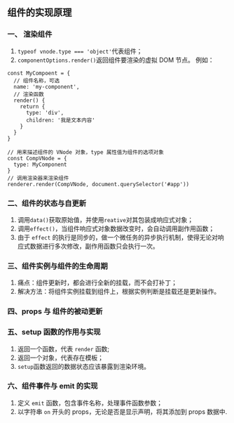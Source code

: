 ## 组件的实现原理

### 一、 渲染组件

1. `typeof vnode.type === 'object'`代表组件；
2. `componentOptions.render()`返回组件要渲染的虚拟 DOM 节点。
   例如：

```
const MyCompoent = {
  // 组件名称，可选
  name: 'my-component',
  // 渲染函数
  render() {
    return {
      type: 'div',
      children: '我是文本内容'
    }
  }
}

// 用来描述组件的 VNode 对象，type 属性值为组件的选项对象
const CompVNode = {
  type: MyComponent
}
// 调用渲染器来渲染组件
renderer.render(CompVNode, document.querySelector('#app'))
```

### 二、组件的状态与自更新

1. 调用`data()`获取原始值，并使用`reative`对其包装成响应式对象；
2. 调用`effect()`，当组件响应式对象数据改变时，会自动调用副作用函数；
3. 由于 `effect` 的执行是同步的，做一个微任务的异步执行机制，使得无论对响应式数据进行多次修改，副作用函数只会执行一次。

### 三、组件实例与组件的生命周期

1. 痛点：组件更新时，都会进行全新的挂载，而不会打补丁；
2. 解决方法：将组件实例挂载到组件上，根据实例判断是挂载还是更新操作。

### 四、props 与 组件的被动更新

### 五、setup 函数的作用与实现

1. 返回一个函数，代表 `render` 函数;
2. 返回一个对象，代表存在模板；
3. `setup`函数返回的数据状态应该暴露到渲染环境。

### 六、组件事件与 emit 的实现

1. 定义 `emit` 函数，包含事件名称，处理事件函数参数；
2. 以字符串 `on` 开头的 props，无论是否是显示声明，将其添加到 props 数据中.
